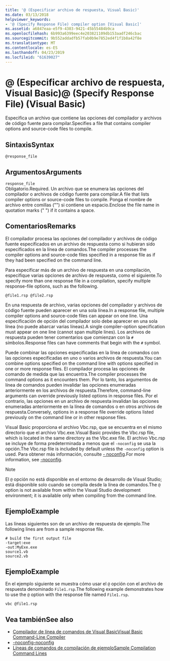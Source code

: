 ```yaml
---
title: '@ (Especificar archivo de respuesta, Visual Basic)'
ms.date: 03/13/2018
helpviewer_keywords:
- '@ (Specify Response File) compiler option [Visual Basic]'
ms.assetid: a6847eaa-e5f9-4303-9421-45b55484b9ca
ms.openlocfilehash: 6b993a6399eec4e203821109db153aadf246cbac
ms.sourcegitcommit: 9b552addadfb57fab0b9e7852ed4f1f1b8a42f8e
ms.translationtype: MT
ms.contentlocale: es-ES
ms.lasthandoff: 04/23/2019
ms.locfileid: "61639027"
---
```

# <a name="-specify-response-file-visual-basic"></a><span data-ttu-id="dcb5c-102">@ (Especificar archivo de respuesta, Visual Basic)</span><span class="sxs-lookup"><span data-stu-id="dcb5c-102">@ (Specify Response File) (Visual Basic)</span></span>
<span data-ttu-id="dcb5c-103">Especifica un archivo que contiene las opciones del compilador y archivos de código fuente para compilar.</span><span class="sxs-lookup"><span data-stu-id="dcb5c-103">Specifies a file that contains compiler options and source-code files to compile.</span></span>  
  
## <a name="syntax"></a><span data-ttu-id="dcb5c-104">Sintaxis</span><span class="sxs-lookup"><span data-stu-id="dcb5c-104">Syntax</span></span>  
  
```  
@response_file  
```  
  
## <a name="arguments"></a><span data-ttu-id="dcb5c-105">Argumentos</span><span class="sxs-lookup"><span data-stu-id="dcb5c-105">Arguments</span></span>  
 `response_file`  
 <span data-ttu-id="dcb5c-106">Obligatorio.</span><span class="sxs-lookup"><span data-stu-id="dcb5c-106">Required.</span></span> <span data-ttu-id="dcb5c-107">Un archivo que se enumera las opciones del compilador o archivos de código fuente para compilar.</span><span class="sxs-lookup"><span data-stu-id="dcb5c-107">A file that lists compiler options or source-code files to compile.</span></span> <span data-ttu-id="dcb5c-108">Ponga el nombre de archivo entre comillas ("") si contiene un espacio.</span><span class="sxs-lookup"><span data-stu-id="dcb5c-108">Enclose the file name in quotation marks (" ") if it contains a space.</span></span>  
  
## <a name="remarks"></a><span data-ttu-id="dcb5c-109">Comentarios</span><span class="sxs-lookup"><span data-stu-id="dcb5c-109">Remarks</span></span>  
 <span data-ttu-id="dcb5c-110">El compilador procesa las opciones del compilador y archivos de código fuente especificados en un archivo de respuesta como si hubieran sido especificados en la línea de comandos.</span><span class="sxs-lookup"><span data-stu-id="dcb5c-110">The compiler processes the compiler options and source-code files specified in a response file as if they had been specified on the command line.</span></span>  
  
 <span data-ttu-id="dcb5c-111">Para especificar más de un archivo de respuesta en una compilación, especifique varias opciones de archivo de respuesta, como el siguiente.</span><span class="sxs-lookup"><span data-stu-id="dcb5c-111">To specify more than one response file in a compilation, specify multiple response-file options, such as the following.</span></span>  
  
```  
@file1.rsp @file2.rsp  
```  
  
 <span data-ttu-id="dcb5c-112">En una respuesta de archivo, varias opciones del compilador y archivos de código fuente pueden aparecer en una sola línea.</span><span class="sxs-lookup"><span data-stu-id="dcb5c-112">In a response file, multiple compiler options and source-code files can appear on one line.</span></span> <span data-ttu-id="dcb5c-113">Una especificación de opción del compilador solo debe aparecer en una sola línea (no puede abarcar varias líneas).</span><span class="sxs-lookup"><span data-stu-id="dcb5c-113">A single compiler-option specification must appear on one line (cannot span multiple lines).</span></span> <span data-ttu-id="dcb5c-114">Los archivos de respuesta pueden tener comentarios que comienzan con la `#` símbolos.</span><span class="sxs-lookup"><span data-stu-id="dcb5c-114">Response files can have comments that begin with the `#` symbol.</span></span>  
  
 <span data-ttu-id="dcb5c-115">Puede combinar las opciones especificadas en la línea de comandos con las opciones especificadas en uno o varios archivos de respuesta.</span><span class="sxs-lookup"><span data-stu-id="dcb5c-115">You can combine options specified on the command line with options specified in one or more response files.</span></span> <span data-ttu-id="dcb5c-116">El compilador procesa las opciones de comando de medida que las encuentra.</span><span class="sxs-lookup"><span data-stu-id="dcb5c-116">The compiler processes the command options as it encounters them.</span></span> <span data-ttu-id="dcb5c-117">Por lo tanto, los argumentos de línea de comandos pueden invalidar las opciones enumeradas anteriormente en los archivos de respuesta.</span><span class="sxs-lookup"><span data-stu-id="dcb5c-117">Therefore, command-line arguments can override previously listed options in response files.</span></span> <span data-ttu-id="dcb5c-118">Por el contrario, las opciones en un archivo de respuesta invalidan las opciones enumeradas anteriormente en la línea de comandos o en otros archivos de respuesta.</span><span class="sxs-lookup"><span data-stu-id="dcb5c-118">Conversely, options in a response file override options listed previously on the command line or in other response files.</span></span>  
  
 <span data-ttu-id="dcb5c-119">Visual Basic proporciona el archivo Vbc.rsp, que se encuentra en el mismo directorio que el archivo Vbc.exe.</span><span class="sxs-lookup"><span data-stu-id="dcb5c-119">Visual Basic provides the Vbc.rsp file, which is located in the same directory as the Vbc.exe file.</span></span> <span data-ttu-id="dcb5c-120">El archivo Vbc.rsp se incluye de forma predeterminada a menos que el `-noconfig` se usa la opción.</span><span class="sxs-lookup"><span data-stu-id="dcb5c-120">The Vbc.rsp file is included by default unless the `-noconfig` option is used.</span></span> <span data-ttu-id="dcb5c-121">Para obtener más información, consulte [- noconfig](../../../visual-basic/reference/command-line-compiler/noconfig.md).</span><span class="sxs-lookup"><span data-stu-id="dcb5c-121">For more information, see [-noconfig](../../../visual-basic/reference/command-line-compiler/noconfig.md).</span></span>  
  
> [!NOTE]
>  <span data-ttu-id="dcb5c-122">El `@` opción no está disponible en el entorno de desarrollo de Visual Studio; está disponible solo cuando se compila desde la línea de comandos.</span><span class="sxs-lookup"><span data-stu-id="dcb5c-122">The `@` option is not available from within the Visual Studio development environment; it is available only when compiling from the command line.</span></span>  
  
## <a name="example"></a><span data-ttu-id="dcb5c-123">Ejemplo</span><span class="sxs-lookup"><span data-stu-id="dcb5c-123">Example</span></span>  
 <span data-ttu-id="dcb5c-124">Las líneas siguientes son de un archivo de respuesta de ejemplo.</span><span class="sxs-lookup"><span data-stu-id="dcb5c-124">The following lines are from a sample response file.</span></span>  
  
```console
# build the first output file  
-target:exe   
-out:MyExe.exe  
source1.vb   
source2.vb  
```  
  
## <a name="example"></a><span data-ttu-id="dcb5c-125">Ejemplo</span><span class="sxs-lookup"><span data-stu-id="dcb5c-125">Example</span></span>  
 <span data-ttu-id="dcb5c-126">En el ejemplo siguiente se muestra cómo usar el `@` opción con el archivo de respuesta denominado `File1.rsp`.</span><span class="sxs-lookup"><span data-stu-id="dcb5c-126">The following example demonstrates how to use the `@` option with the response file named `File1.rsp`.</span></span>  
  
```console
vbc @file1.rsp  
```  
  
## <a name="see-also"></a><span data-ttu-id="dcb5c-127">Vea también</span><span class="sxs-lookup"><span data-stu-id="dcb5c-127">See also</span></span>

- [<span data-ttu-id="dcb5c-128">Compilador de línea de comandos de Visual Basic</span><span class="sxs-lookup"><span data-stu-id="dcb5c-128">Visual Basic Command-Line Compiler</span></span>](../../../visual-basic/reference/command-line-compiler/index.md)
- [<span data-ttu-id="dcb5c-129">-noconfig</span><span class="sxs-lookup"><span data-stu-id="dcb5c-129">-noconfig</span></span>](../../../visual-basic/reference/command-line-compiler/noconfig.md)
- [<span data-ttu-id="dcb5c-130">Líneas de comandos de compilación de ejemplo</span><span class="sxs-lookup"><span data-stu-id="dcb5c-130">Sample Compilation Command Lines</span></span>](../../../visual-basic/reference/command-line-compiler/sample-compilation-command-lines.md)
